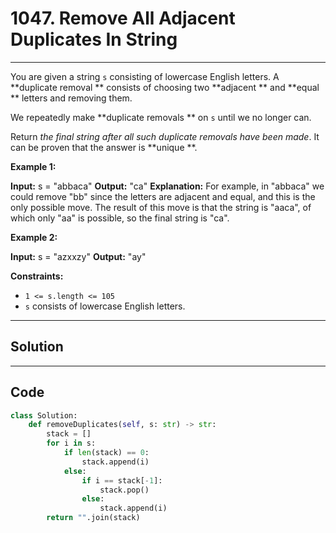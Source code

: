 # 1047. Remove All Adjacent Duplicates In String

---

You are given a string `s` consisting of lowercase English letters. A **duplicate removal ** consists of choosing two **adjacent ** and **equal ** letters and removing them.

We repeatedly make **duplicate removals ** on `s` until we no longer can.

Return _the final string after all such duplicate removals have been made_. It can be proven that the answer is **unique **.

 

**Example 1:**


**Input:** s = "abbaca"
**Output:** "ca"
**Explanation:** 
For example, in "abbaca" we could remove "bb" since the letters are adjacent and equal, and this is the only possible move.  The result of this move is that the string is "aaca", of which only "aa" is possible, so the final string is "ca".


**Example 2:**


**Input:** s = "azxxzy"
**Output:** "ay"


 

**Constraints:**

  * `1 <= s.length <= 105`
  * `s` consists of lowercase English letters.

---

## Solution



---

## Code
```python
class Solution:
    def removeDuplicates(self, s: str) -> str:
        stack = []
        for i in s:
            if len(stack) == 0:
                stack.append(i)
            else:
                if i == stack[-1]:
                    stack.pop()
                else:
                    stack.append(i)
        return "".join(stack)
```
